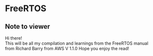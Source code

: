 # FreeRTOS 

## Note to viewer
Hi there! <br>
This will be all my compilation and learnings from the FreeRTOS manual from Richard Barry from AWS V 1.1.0
Hope you enjoy the read!


